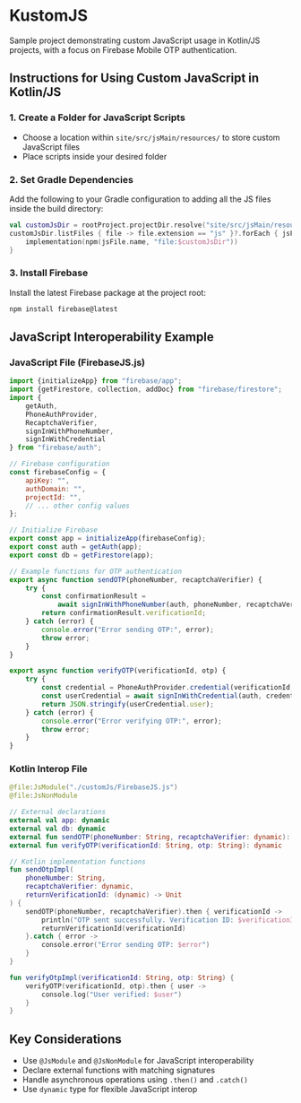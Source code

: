 # KustomJS

Sample project demonstrating custom JavaScript usage in Kotlin/JS projects, with a focus on Firebase Mobile OTP authentication.

## Instructions for Using Custom JavaScript in Kotlin/JS

### 1. Create a Folder for JavaScript Scripts
- Choose a location within `site/src/jsMain/resources/` to store custom JavaScript files
- Place scripts inside your desired folder

### 2. Set Gradle Dependencies
Add the following to your Gradle configuration to adding all the JS files inside the build directory:
```kotlin
val customJsDir = rootProject.projectDir.resolve("site/src/jsMain/resources/customJs") //Example Directory
customJsDir.listFiles { file -> file.extension == "js" }?.forEach { jsFile ->
    implementation(npm(jsFile.name, "file:$customJsDir"))
}
```

### 3. Install Firebase
Install the latest Firebase package at the project root:
```bash
npm install firebase@latest
```

## JavaScript Interoperability Example

### JavaScript File (FirebaseJS.js)
```javascript
import {initializeApp} from "firebase/app";
import {getFirestore, collection, addDoc} from "firebase/firestore";
import {
    getAuth,
    PhoneAuthProvider,
    RecaptchaVerifier,
    signInWithPhoneNumber,
    signInWithCredential
} from "firebase/auth";

// Firebase configuration
const firebaseConfig = {
    apiKey: "",
    authDomain: "",
    projectId: "",
    // ... other config values
};

// Initialize Firebase
export const app = initializeApp(firebaseConfig);
export const auth = getAuth(app);
export const db = getFirestore(app);

// Example functions for OTP authentication
export async function sendOTP(phoneNumber, recaptchaVerifier) {
    try {
        const confirmationResult = 
            await signInWithPhoneNumber(auth, phoneNumber, recaptchaVerifier);
        return confirmationResult.verificationId;
    } catch (error) {
        console.error("Error sending OTP:", error);
        throw error;
    }
}

export async function verifyOTP(verificationId, otp) {
    try {
        const credential = PhoneAuthProvider.credential(verificationId, otp);
        const userCredential = await signInWithCredential(auth, credential);
        return JSON.stringify(userCredential.user);
    } catch (error) {
        console.error("Error verifying OTP:", error);
        throw error;
    }
}
```

### Kotlin Interop File
```kotlin
@file:JsModule("./customJs/FirebaseJS.js")
@file:JsNonModule

// External declarations
external val app: dynamic
external val db: dynamic
external fun sendOTP(phoneNumber: String, recaptchaVerifier: dynamic): dynamic
external fun verifyOTP(verificationId: String, otp: String): dynamic

// Kotlin implementation functions
fun sendOtpImpl(
    phoneNumber: String,
    recaptchaVerifier: dynamic,
    returnVerificationId: (dynamic) -> Unit
) {
    sendOTP(phoneNumber, recaptchaVerifier).then { verificationId ->
        println("OTP sent successfully. Verification ID: $verificationId")
        returnVerificationId(verificationId)
    }.catch { error ->
        console.error("Error sending OTP: $error")
    }
}

fun verifyOtpImpl(verificationId: String, otp: String) {
    verifyOTP(verificationId, otp).then { user ->
        console.log("User verified: $user")
    }
}
```

## Key Considerations
- Use `@JsModule` and `@JsNonModule` for JavaScript interoperability
- Declare external functions with matching signatures
- Handle asynchronous operations using `.then()` and `.catch()`
- Use `dynamic` type for flexible JavaScript interop